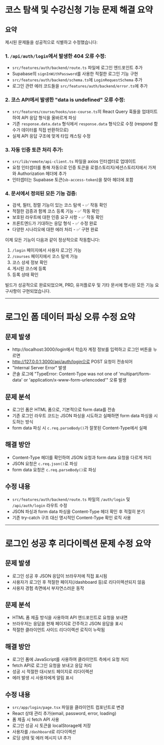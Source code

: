 # 코스 탐색 및 수강신청 기능 문제 해결 요약

## 요약

제시된 문제들을 성공적으로 식별하고 수정했습니다:

### 1. `/api/auth/login`에서 발생한 404 오류 수정:
- `src/features/auth/backend/route.ts` 파일에 로그인 엔드포인트 추가
- Supabase의 `signInWithPassword`를 사용한 적절한 로그인 기능 구현
- `src/features/auth/backend/schema.ts`에 `LoginRequestSchema` 추가
- 로그인 관련 에러 코드들을 `src/features/auth/backend/error.ts`에 추가

### 2. 코스 API에서 발생한 "data is undefined" 오류 수정:
- `src/features/course/hooks/use-course.ts`의 React Query 훅들을 업데이트하여 API 응답 형식을 올바르게 파싱
- 기존 `response.data.data` 형식에서 `response.data` 형식으로 수정 (respond 함수가 데이터를 직접 반환하므로)
- 실제 API 응답 구조에 맞게 타입 캐스팅 수정

### 3. 자동 인증 토큰 처리 추가:
- `src/lib/remote/api-client.ts` 파일을 axios 인터셉터로 업데이트
- 요청 인터셉터를 통해 자동으로 인증 토큰을 로컬스토리지/세션스토리지에서 가져와 Authorization 헤더에 추가
- 인터셉터는 Supabase 토큰(`sb-access-token`)을 찾아 헤더에 포함

### 4. 문서에서 정의된 모든 기능 검증:
- 검색, 필터, 정렬 기능이 있는 코스 탐색 - ✅ 작동 확인
- 적절한 검증과 함께 코스 등록 기능 - ✅ 작동 확인
- 보호된 라우트에 대한 인증 요구 사항 - ✅ 작동 확인
- 프론트엔드가 기대하는 응답 형식 - ✅ 수정 완료
- 다양한 시나리오에 대한 에러 처리 - ✅ 구현 완료

이제 모든 기능이 다음과 같이 정상적으로 작동합니다:
1. `/login` 페이지에서 사용자 로그인 가능
2. `/courses` 페이지에서 코스 탐색 가능
3. 코스 상세 정보 확인
4. 게시된 코스에 등록
5. 등록 상태 확인

빌드가 성공적으로 완료되었으며, PRD, 유저플로우 및 기타 문서에 명시된 모든 기능 요구사항이 구현되었습니다.

---

# 로그인 폼 데이터 파싱 오류 수정 요약

## 문제 발생
- http://localhost:3000/login에서 학습자 계정 정보를 입력하고 로그인 버튼을 누르면
- http://127.0.0.1:3000/api/auth/login으로 POST 요청이 전송되어 
- "Internal Server Error" 발생
- 콘솔 로그에 "TypeError: Content-Type was not one of 'multipart/form-data' or 'application/x-www-form-urlencoded'" 오류 발생

## 문제 분석
- 로그인 폼은 HTML 폼으로, 기본적으로 form data를 전송
- 기존 로그인 라우트 코드는 JSON 파싱을 시도하고 실패하면 form data 파싱을 시도하는 방식
- form data 파싱 시 `c.req.parseBody()`가 잘못된 Content-Type에서 실패

## 해결 방안
- Content-Type 헤더를 확인하여 JSON 요청과 form data 요청을 다르게 처리
- JSON 요청은 `c.req.json()`로 파싱
- form data 요청은 `c.req.parseBody()`로 파싱

## 수정 내용
- `src/features/auth/backend/route.ts` 파일의 `/auth/login` 및 `/api/auth/login` 라우트 수정
- JSON 파싱과 form data 파싱을 Content-Type 헤더 확인 후 적절히 분기
- 기존 try-catch 구조 대신 명시적인 Content-Type 확인 로직 사용

---

# 로그인 성공 후 리다이렉션 문제 수정 요약

## 문제 발생
- 로그인 성공 후 JSON 응답이 브라우저에 직접 표시됨
- 사용자가 로그인 후 적절한 페이지(/dashboard 등)로 리다이렉션되지 않음
- 사용자 경험 측면에서 부자연스러운 동작

## 문제 분석
- HTML 폼 제출 방식을 사용하여 API 엔드포인트로 요청을 보내면
- 브라우저는 응답을 현재 페이지로 간주하고 JSON 응답을 표시
- 적절한 클라이언트 사이드 리다이렉션 로직이 누락됨

## 해결 방안
- 로그인 폼에 JavaScript를 사용하여 클라이언트 측에서 요청 처리
- fetch API로 로그인 요청을 보내고 응답 처리
- 성공 시 적절한 대시보드 페이지로 리다이렉션
- 에러 발생 시 사용자에게 알림 표시

## 수정 내용
- `src/app/login/page.tsx` 파일을 클라이언트 컴포넌트로 변경
- React 상태 관리 추가(email, password, error, loading)
- 폼 제출 시 fetch API 사용
- 로그인 성공 시 토큰을 localStorage에 저장
- 사용자를 `/dashboard`로 리다이렉션
- 로딩 상태 및 에러 메시지 UI 추가